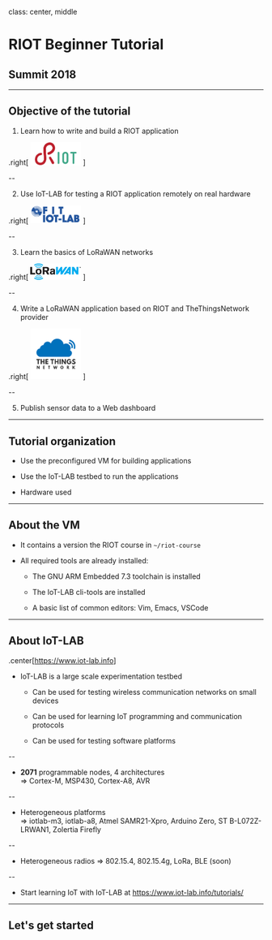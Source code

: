 class: center, middle

# RIOT Beginner Tutorial

## Summit 2018

---

## Objective of the tutorial

1. Learn how to write and build a RIOT application

  .right[
      <img src="images/riot-logo.png" alt="" style="width:100px;"/>
  ]

--

2. Use IoT-LAB for testing a RIOT application remotely on real hardware

  .right[
      <img src="images/fit-iotlab-logo.png" alt="" style="width:100px;"/>
  ]

--

3. Learn the basics of LoRaWAN networks

  .right[
      <img src="images/lorawan-logo.png" alt="" style="width:100px;"/>
  ]

--

4. Write a LoRaWAN application based on RIOT and TheThingsNetwork provider

  .right[
      <img src="images/ttn-logo.png" alt="" style="width:100px;"/>
  ]

--

5. Publish sensor data to a Web dashboard

---

## Tutorial organization

- Use the preconfigured VM for building applications

- Use the IoT-LAB testbed to run the applications

- Hardware used

---

## About the VM

- It contains a version the RIOT course in `~/riot-course`

- All required tools are already installed:

  - The GNU ARM Embedded 7.3 toolchain is installed

  - The IoT-LAB cli-tools are installed

  - A basic list of common editors: Vim, Emacs, VSCode

---

## About IoT-LAB

.center[<a href=https://www.iot-lab.info>https://www.iot-lab.info</a>]

- IoT-LAB is a large scale experimentation testbed

  - Can be used for testing wireless communication networks on small devices

  - Can be used for learning IoT programming and communication protocols

  - Can be used for testing software platforms

--

- **2071** programmable nodes, 4 architectures
  <br> &#x21d2; Cortex-M, MSP430, Cortex-A8, AVR

--

- Heterogeneous platforms
  <br> &#x21d2; iotlab-m3, iotlab-a8, Atmel SAMR21-Xpro, Arduino Zero, ST B-L072Z-LRWAN1, Zolertia Firefly

--

- Heterogeneous radios &#x21d2; 802.15.4, 802.15.4g, LoRa, BLE (soon)

--

- Start learning IoT with IoT-LAB at <a href=https://www.iot-lab.info/tutorials/>https://www.iot-lab.info/tutorials/</a>

---

## Let's get started